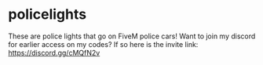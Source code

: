 # policelights
These are police lights that go on FiveM police cars!
Want to join my discord for earlier access on my codes? If so here is the invite link: https://discord.gg/cMQfN2v
